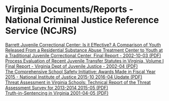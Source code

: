 # Virginia Documents/Reports - National Criminal Justice Reference Service (NCJRS)  

[Barrett Juvenile Correctional Center: Is it Effective? A Comparison of Youth Released From a Residential Substance Abuse Treatment Center to Youth at a Traditional Juvenile Correctional Center, Final Report - 2002-10-03 (PDF)](https://github.com/jalbertbowden/va-crime/blob/master/lib/ncjrs-va/barrett-juvenile-correctional-center-is-it-effective-a-comparison-of-youth-released-from-a-residential-substance-abuse-treatment-center-to-youth-at-a-traditional-juvenile-correctional-center-final-report-2002-10-03.pdf)  
[Process Evaluation of Recent Juvenile Transfer Statutes in Virginia, Volume I Final Report - Virginia Dept of Juvenile Justice - 2002-04 (PDF)](https://github.com/jalbertbowden/va-crime/blob/master/lib/ncjrs-va/process-evaluation-of-recent-juvenile-transfer-statuses-in-virginia-volume-1-final-report-virginia-doj-2002-04.pdf)  
[The Comprehensive School Safety Initiative: Awards Made in Fiscal Year 2015 - National Institute of Justice 2015-10 2016-04 Update (PDF)](https://github.com/jalbertbowden/va-crime/blob/master/lib/ncjrs-va/the-comprehensive-school-safety-initiative-awards-made-in-fiscal-year-2015-national-institute-of-justice-2016-04.pdf)  
[Threat Assessment in Virginia Schools: Technical Report of the Threat Assessment Survey for 2013-2014 2015-05 (PDF)](https://github.com/jalbertbowden/va-crime/blob/master/lib/ncjrs-va/threat-assessment-in-virginia-schools-technical-report-of-the-threat-assessment-survey-for-2013-2015-2015-05.pdf)  
[Truth-in-Sentencing in Virginia 2001-04-05 (PDF)](https://github.com/jalbertbowden/va-crime/blob/master/lib/ncjrs-va/truth-in-sentencing-in-virginia-2001-04-05.pdf)  

